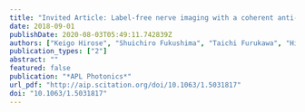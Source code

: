 ```yaml
---
title: "Invited Article: Label-free nerve imaging with a coherent anti-Stokes Raman scattering rigid endoscope using two optical fibers for laser delivery"
date: 2018-09-01
publishDate: 2020-08-03T05:49:11.742839Z
authors: ["Keigo Hirose", "Shuichiro Fukushima", "Taichi Furukawa", "Hirohiko Niioka", "Mamoru Hashimoto"]
publication_types: ["2"]
abstract: ""
featured: false
publication: "*APL Photonics*"
url_pdf: "http://aip.scitation.org/doi/10.1063/1.5031817"
doi: "10.1063/1.5031817"
---
```


